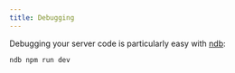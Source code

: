 ```yaml
---
title: Debugging
---
```


Debugging your server code is particularly easy with [ndb](https://github.com/GoogleChromeLabs/ndb):

```
ndb npm run dev
```